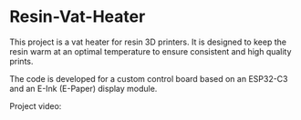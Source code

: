 # Resin-Vat-Heater
This project is a vat heater for resin 3D printers. It is designed to keep the resin warm at an optimal temperature to ensure consistent and high quality prints.

The code is developed for a custom control board based on an ESP32-C3 and an E-Ink (E-Paper) display module.

Project video:

